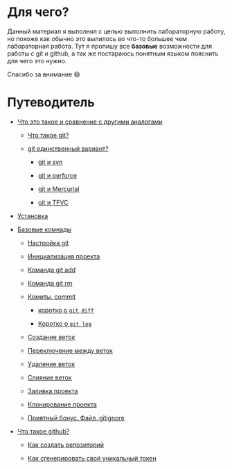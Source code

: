# Для чего?
Данный материал я выполнял с целью выполнить лабораторную работу, но похоже как обычно это вылилось во что-то большее чем лабораторная работа.
Тут я пропишу все **базовые** возможности для работы с git и github, а так же постараюсь понятным языком пояснить для чего это нужно.

Спасибо за внимание :smile:

# Путеводитель

- [Что это такое и сравнение с другими аналогами](Deskription.md)

    * [Что такое git?](Deskription.md#что-такое-git)

    * [git единственный вариант?](Deskription.md#git-единственный-вариант)

        + [git и svn](Deskription.md#git-и-svn)

        + [git и perforce](Deskription.md#git-и-perforce)

        + [git и Mercurial](Deskription.md#git-и-mercurial)

        + [git и TFVC](Deskription.md#git-и-team-foundation-version-control-tfvc)

- [Установка](Install.md)

- [Базовые комнады](BaseCommand.md)
    
    - [Настройка git](BaseCommand.md#настройка-git)
    
    - [Инициализация проекта](BaseCommand.md#инициализация-проекта)
    
    - [Команда git add](BaseCommand.md#команда-git-add)
    
    - [Команда git rm](BaseCommand.md#команда-git-rm)
    
    - [Комиты. commit](BaseCommand.md#комиты-commit)
    
      - [коротко о `git diff`](BaseCommand.md#коротко-о-git-diff)
    
      - [Коротко о `git log`](BaseCommand.md#коротко-о-git-log)
    
    - [Создание веток](BaseCommand.md#создание-веток-в-git)
    
    - [Переключение между веток](BaseCommand.md#создание-веток-в-git)
    
    - [Удаление веток](BaseCommand.md#удаление-веток)
    
    - [Слияние веток](BaseCommand.md#слияние-веток)
    
    - [Заливка проекта](BaseCommand.md#заливка-проекта)
    
    - [Клонирование проекта](BaseCommand.md#клонирование-проекта)

    - [Приятный бонус. Файл .gitignore](#приятный-бонус)

- [Что такое github?](GuideGithub.md)

    - [Как создать репозиторий](GuideGithub.md#как-создать-удалённый-репозиторий)
    
    - [Как сгенерировать свой уникальный токен](GuideGithub.md#как-сгенерировать-свой-уникальный-токен)

